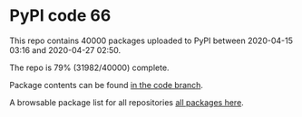# PyPI code 66

This repo contains 40000 packages uploaded to PyPI between 
2020-04-15 03:16 and 2020-04-27 02:50.

The repo is 79% (31982/40000) complete.

Package contents can be found [in the code branch](https://github.com/pypi-data/pypi-mirror-66/tree/code/packages).

A browsable package list for all repositories [all packages here](https://pypi-data.github.io/website/repositories/pypi-mirror-66).


